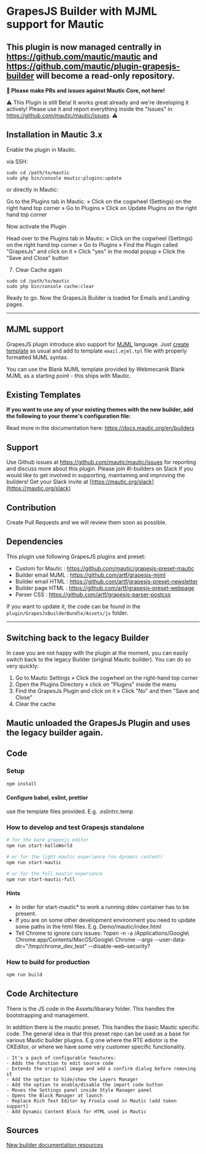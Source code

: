 # GrapesJS Builder with MJML support for Mautic

## This plugin is now managed centrally in https://github.com/mautic/mautic and https://github.com/mautic/plugin-grapesjs-builder will become a read-only repository.

**📣 Please make PRs and issues against Mautic Core, not here!**

⚠️ This Plugin is still Beta! It works great already and we're developing it actively! Please use it and report everything inside the "Issues" in https://github.com/mautic/mautic/issues. ⚠️

## Installation in Mautic 3.x

Enable the plugin in Mautic.

via SSH:
```
sudo cd /path/to/mautic
sudo php bin/console mautic:plugins:update
```
or directly in Mautic:

Go to the Plugins tab in Mautic:
» Click on the cogwheel (Settings) on the right hand top corner » Go to Plugins » Click on Update Plugins on the right hand top corner

Now activate the Plugin

Head over to the Plugins tab in Mautic:
» Click on the cogwheel (Settings) on the right hand top corner » Go to Plugins » Find the Plugin called "GrapesJs" and click on it » Click "yes" in the modal popup » Click the "Save and Close" button

7. Clear Cache again
```
sudo cd /path/to/mautic
sudo php bin/console cache:clear
```

Ready to go. Now the GrapesJs Builder is loaded for Emails and Landing pages. 

-------------------------------------------------------------------

## MJML support

GrapesJS plugin introduce also support for [MJML](https://mjml.io/) language. Just [create template](https://developer.mautic.org/#themes) as usual and add to template `email.mjml.tpl` file with properly formatted MJML syntax.  

You can use the Blank MJML template provided by Webmecanik Blank MJML as a starting point - this ships with Mautic.

## Existing Templates

**If you want to use any of your existing themes with the new builder, add the following to your theme's configuration file:**

Read more in the documentation here: https://docs.mautic.org/en/builders

## Support

Use Github issues at https://github.com/mautic/mautic/issues for reporting and discuss more about this plugin. Please join #i-builders on Slack if you would like to get involved in supporting, maintaining and improving the builders! Get your Slack invite at [https://mautic.org/slack](https://mautic.org/slack)

## Contribution

Create Pull Requests and we will review them soon as possible.

## Dependencies

This plugin use following GrapesJS plugins and preset:

- Custom for Mautic : https://github.com/mautic/grapesjs-preset-mautic
- Builder email MJML : https://github.com/artf/grapesjs-mjml
- Builder email HTML : https://github.com/artf/grapesjs-preset-newsletter
- Builder page HTML : https://github.com/artf/grapesjs-preset-webpage
- Parser CSS : https://github.com/artf/grapesjs-parser-postcss

If you want to update it, the code can be found in the `plugin/GrapesJsBuilderBundle/Assets/js` folder.

-------------------------------------------------------------------

## Switching back to the legacy Builder

In case you are not happy with the plugin at the moment, you can easily switch back to the legacy Builder (original Mautic builder). You can do so very quickly:
1. Go to Mautic Settings » Click the cogwheel on the right-hand top corner 
2. Open the Plugins Directory » click on "Plugins" inside the menu
3. Find the GrapesJs Plugin and click on it » Click "No" and then "Save and Close"
4. Clear the cache

Mautic unloaded the GrapesJs Plugin and uses the legacy builder again.
-------------------------------------------------------------------

## Code
### Setup 
```bash
npm install
```

#### Configure babel, eslint, prettier
use the template files provided. E.g. .eslintrc.temp

### How to develop and test Grapesjs standalone
```bash
# for the bare grapesjs editor
npm run start-helloWorld

# or for the light mautic experience (no dynamic content)
npm run start-mautic

# or for the full mautic experience
npm run start-mautic-full
```

#### Hints
- In order for start-mautic* to work a running ddev container has to be present. 
- If you are on some other development environment you need to update some paths in the html files. E.g. Demo/mautic/index.html
- Tell Chrome to ignore cors issues: ?open -n -a /Applications/Google\ Chrome.app/Contents/MacOS/Google\ Chrome --args --user-data-dir="/tmp/chrome_dev_test" --disable-web-security?

### How to build for production
```bash
npm run build
```

## Code Architecture

There is the JS code in the Assets/libarary folder. This handles the bootstrapping and management. 

In addition there is the mautic preset. This handles the basic Mautic specific code. The general idea is that this preset repo can be used as a base for various Mautic builder plugins. E.g one where the RTE ediotor is the CKEditor, or where we have some very customer specific functionality.
```
- It's a pack of configurable feautures:
- Adds the function to edit source code
- Extends the original image and add a confirm dialog before removing it
- Add the option to hide/show the Layers Manager
- Add the option to enable/disable the import code button
- Moves the Settings panel inside Style Manager panel
- Opens the Block Manager at launch
- Replace Rich Text Editor by Froala used in Mautic (add token support)
- Add Dynamic Content Block for HTML used in Mautic
```

## Sources
[New builder documentation resources](https://docs.mautic.org/en/builders)
